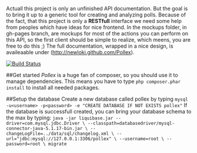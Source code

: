 Actuall this project is only an unfinished API documentation.
But the goal is to bring it up to a generic tool for creating and analyzing polls.
Because of the fact, that this project is only a __RESTfull__ interface we need
some help from peoples which have ideas for nice frontend.
In the mockups folder, in gh-pages branch, are mockups for most of the actions you can perform on this API,
so the first client should be simple to realize, which meens, you are free to do this ;)
The full documentation, wrapped in a nice design, is availeaable under (http://newloki.github.com/Pollex).

[![Build Status](https://secure.travis-ci.org/newLoki/Pollex.png?branch=master)](http://travis-ci.org/newLoki/Pollex)

##Get started
_Pollex_ is a huge fan of composer, so you should use it to manage dependencies.
This means you have to type `php composer.phar install` to install all needed packages.

##Setup the database
Create a new database called pollex by typing
`mysql -u<username> -p<password> -e "CREATE DATABASE IF NOT EXISTS pollex"`
If the database is successfull created, you can bring your database schema to the max by typing:
`java -jar liquibase.jar --driver=com.mysql.jdbc.Driver \
      --classpath=databasedriver/mysql-connector-java-5.1.17-bin.jar \
      --changeLogFile=../data/sql/changelog.xml \
      --url="jdbc:mysql://127.0.0.1:3306/pollex" \
      --username=root \
      --password=root \
      migrate`